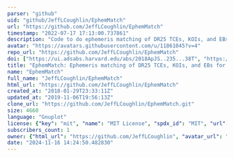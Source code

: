 ```yaml
---
parser: "github"
uid: "github/JeffLCoughlin/EphemMatch"
url: "https://github.com/JeffLCoughlin/EphemMatch"
timestamp: "2022-07-17 17:13:00.737861"
description: "Code to do ephemeris matching of DR25 TCEs, KOIs, and EBs for false positive identificaiton."
avatar: "https://avatars.githubusercontent.com/u/11861045?v=4"
repo_url: "https://github.com/JeffLCoughlin/EphemMatch"
doi: ["https://ui.adsabs.harvard.edu/abs/2018ApJS..235...38T", "https://ui.adsabs.harvard.edu/abs/2021ascl.soft01008C/abstract"]
title: "EphemMatch: Ephemeris matching of DR25 TCEs, KOIs, and EBs for false positive identification"
name: "EphemMatch"
full_name: "JeffLCoughlin/EphemMatch"
html_url: "https://github.com/JeffLCoughlin/EphemMatch"
created_at: "2018-01-29T23:33:11Z"
updated_at: "2019-11-06T19:56:13Z"
clone_url: "https://github.com/JeffLCoughlin/EphemMatch.git"
size: 4660
language: "Gnuplot"
license: {"key": "mit", "name": "MIT License", "spdx_id": "MIT", "url": "https://api.github.com/licenses/mit", "node_id": "MDc6TGljZW5zZTEz"}
subscribers_count: 1
owner: {"html_url": "https://github.com/JeffLCoughlin", "avatar_url": "https://avatars.githubusercontent.com/u/11861045?v=4", "login": "JeffLCoughlin", "type": "User"}
date: "2024-11-16 14:24:50.482830"
---
```

